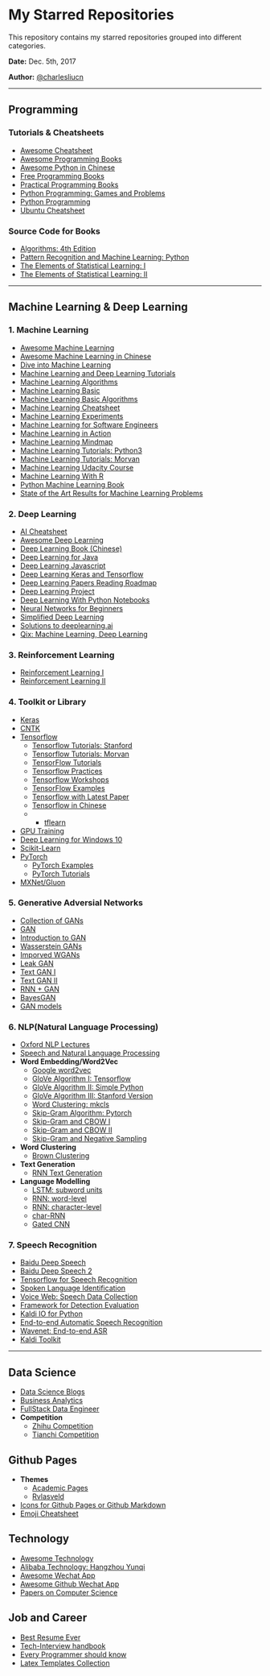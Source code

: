 # My Starred Repositories
This repository contains my starred repositories grouped into different categories.

**Date:** Dec. 5th, 2017

**Author:** [@charlesliucn](https://github.com/charlesliucn)

* * *

## Programming
### Tutorials & Cheatsheets
+ [Awesome Cheatsheet](https://github.com/detailyang/awesome-cheatsheet)
+ [Awesome Programming Books](https://github.com/jobbole/awesome-programming-books)
+ [Awesome Python in Chinese](https://github.com/jobbole/awesome-python-cn)
+ [Free Programming Books](https://github.com/justjavac/free-programming-books-zh_CN)
+ [Practical Programming Books](https://github.com/EZLippi/practical-programming-books)
+ [Python Programming: Games and Problems](https://github.com/norvig/pytudes)
+ [Python Programming](https://github.com/xxg1413/python)
+ [Ubuntu Cheatsheet](https://github.com/Aaronontheweb/ubuntu-cheatsheet)

### Source Code for Books
+ [Algorithms: 4th Edition](https://github.com/kevin-wayne/algs4)
+ [Pattern Recognition and Machine Learning: Python](https://github.com/ctgk/PRML)
+ [The Elements of Statistical Learning: I](https://github.com/szcf-weiya/ESL-CN)
+ [The Elements of Statistical Learning: II](https://github.com/ajtulloch/Elements-of-Statistical-Learning)

* * *

## Machine Learning & Deep Learning
### 1. Machine Learning
+ [Awesome Machine Learning](https://github.com/josephmisiti/awesome-machine-learning)
+ [Awesome Machine Learning in Chinese](https://github.com/jobbole/awesome-machine-learning-cn)
+ [Dive into Machine Learning](https://github.com/hangtwenty/dive-into-machine-learning)
+ [Machine Learning and Deep Learning Tutorials](https://github.com/ujjwalkarn/Machine-Learning-Tutorials)
+ [Machine Learning Algorithms](https://github.com/rushter/MLAlgorithms)
+ [Machine Learning Basic](https://github.com/wepe/MachineLearning)
+ [Machine Learning Basic Algorithms](https://github.com/X-Brain/MachineLearning)
+ [Machine Learning Cheatsheet](https://github.com/soulmachine/machine-learning-cheat-sheet)
+ [Machine Learning Experiments](https://github.com/jiqizhixin/ML-Tutorial-Experiment)
+ [Machine Learning for Software Engineers](https://github.com/ZuzooVn/machine-learning-for-software-engineers)
+ [Machine Learning in Action](https://github.com/apachecn/MachineLearning)
+ [Machine Learning Mindmap](https://github.com/dformoso/machine-learning-mindmap)
+ [Machine Learning Tutorials: Python3](https://github.com/ethen8181/machine-learning)
+ [Machine Learning Tutorials: Morvan](https://github.com/MorvanZhou/tutorials)
+ [Machine Learning Udacity Course](https://github.com/udacity/machine-learning)
+ [Machine Learning With R](https://github.com/kaushikb258/Machine-Learning-With-R)
+ [Python Machine Learning Book](https://github.com/rasbt/python-machine-learning-book)
+ [State of the Art Results for Machine Learning Problems](https://github.com/RedditSota/state-of-the-art-result-for-machine-learning-problems)

### 2. Deep Learning
+ [AI Cheatsheet](https://github.com/kailashahirwar/cheatsheets-ai)
+ [Awesome Deep Learning](https://github.com/ChristosChristofidis/awesome-deep-learning)
+ [Deep Learning Book (Chinese)](https://github.com/exacity/deeplearningbook-chinese)
+ [Deep Learning for Java](https://github.com/deeplearning4j/deeplearning4j)
+ [Deep Learning Javascript](https://github.com/karpathy/convnetjs)
+ [Deep Learning Keras and Tensorflow](https://github.com/leriomaggio/deep-learning-keras-tensorflow)
+ [Deep Learning Papers Reading Roadmap](https://github.com/songrotek/Deep-Learning-Papers-Reading-Roadmap)
+ [Deep Learning Project](https://github.com/Spandan-Madan/DeepLearningProject)
+ [Deep Learning With Python Notebooks](https://github.com/fchollet/deep-learning-with-python-notebooks)
+ [Neural Networks for Beginners](https://github.com/AILabUSiena/NeuralNetworksForBeginners)
+ [Simplified Deep Learning](https://github.com/exacity/simplified-deeplearning)
+ [Solutions to deeplearning.ai](https://github.com/Yukong/Deeplearning.ai-Solutions)
+ [Qix: Machine Learning, Deep Learning](https://github.com/ty4z2008/Qix)

### 3. Reinforcement Learning
+ [Reinforcement Learning I](https://github.com/dennybritz/reinforcement-learning)
+ [Reinforcement Learning II](https://github.com/rlcode/reinforcement-learning)

### 4. Toolkit or Library
+ [Keras](https://github.com/fchollet/keras)
+ [CNTK](https://github.com/Microsoft/CNTK)
+ [Tensorflow](https://github.com/tensorflow/tensorflow)
  - [Tensorflow Tutorials: Stanford](https://github.com/chiphuyen/stanford-tensorflow-tutorials)
  - [Tensorflow Tutorials: Morvan](https://github.com/MorvanZhou/Tensorflow-Tutorial)
  - [TensorFlow Tutorials](https://github.com/nlintz/TensorFlow-Tutorials)
  - [Tensorflow Practices](https://github.com/vahidk/EffectiveTensorflow)
  - [Tensorflow Workshops](https://github.com/tensorflow/workshops)
  - [TensorFlow Examples](https://github.com/aymericdamien/TensorFlow-Examples)
  - [Tensorflow with Latest Paper](https://github.com/NickShahML/tensorflow_with_latest_papers)
  - [Tensorflow in Chinese](https://github.com/jikexueyuanwiki/tensorflow-zh)
  - + [tflearn](https://github.com/tflearn/tflearn)
+ [GPU Training](https://github.com/NVIDIA/DIGITS)
+ [Deep Learning for Windows 10](https://github.com/philferriere/dlwin)
+ [Scikit-Learn](https://github.com/scikit-learn/scikit-learn)
+ [PyTorch](https://github.com/pytorch/pytorch)
  - [PyTorch Examples](https://github.com/pytorch/examples)
  - [PyTorch Tutorials](https://github.com/hunkim/PyTorchZeroToAll)
+ [MXNet/Gluon](https://github.com/mli/gluon-tutorials-zh)

### 5. Generative Adversial Networks
+ [Collection of GANs](https://github.com/hindupuravinash/the-gan-zoo)
+ [GAN](https://github.com/YadiraF/GAN)
+ [Introduction to GAN](https://github.com/AYLIEN/gan-intro)
+ [Wasserstein GANs](https://github.com/keon/text-wgan)
+ [Imporved WGANs](https://github.com/igul222/improved_wgan_training)
+ [Leak GAN](https://github.com/CR-Gjx/LeakGAN)
+ [Text GAN I](https://github.com/ankitkv/TextGAN)
+ [Text GAN II](https://github.com/AustinStoneProjects/TextGAN)
+ [RNN + GAN](https://github.com/amirbar/rnn.wgan)
+ [BayesGAN](https://github.com/andrewgordonwilson/bayesgan)
+ [GAN models](https://github.com/wiseodd/generative-models)

### 6. NLP(Natural Language Processing)
+ [Oxford NLP Lectures](https://github.com/oxford-cs-deepnlp-2017/lectures)
+ [Speech and Natural Language Processing](https://github.com/edobashira/speech-language-processing)
+ **Word Embedding/Word2Vec**
  - [Google word2vec](https://github.com/klb3713/word2vec)
  - [GloVe Algorithm I: Tensorflow](https://github.com/GradySimon/tensorflow-glove)
  - [GloVe Algorithm II: Simple Python](https://github.com/maciejkula/glove-python)
  - [GloVe Algorithm III: Stanford Version](https://github.com/stanfordnlp/GloVe)
  - [Word Clustering: mkcls](https://github.com/clab/mkcls)
  - [Skip-Gram Algorithm: Pytorch](https://github.com/fanglanting/skip-gram-pytorch)
  - [Skip-Gram and CBOW I](https://github.com/dav/word2vec)
  - [Skip-Gram and CBOW II](https://github.com/deborausujono/word2vecpy)
  - [Skip-Gram and Negative Sampling](https://github.com/tscheepers/word2vec)
+ **Word Clustering**
  - [Brown Clustering](https://github.com/mheilman/tan-clustering)
+ **Text Generation**
  - [RNN Text Generation](https://github.com/spiglerg/RNN_Text_Generation_Tensorflow)
+ **Language Modelling**
  - [LSTM: subword units](https://github.com/claravania/subword-lstm-lm/branches)
  - [RNN: word-level](https://github.com/hunkim/word-rnn-tensorflow)
  - [RNN: character-level](https://github.com/sherjilozair/char-rnn-tensorflow)
  - [char-RNN](https://github.com/karpathy/char-rnn)
  - [Gated CNN](https://github.com/anantzoid/Language-Modeling-GatedCNN)

### 7. Speech Recognition
+ [Baidu Deep Speech](https://github.com/mozilla/DeepSpeech)
+ [Baidu Deep Speech 2](https://github.com/SeanNaren/deepspeech.pytorch)
+ [Tensorflow for Speech Recognition](https://github.com/pannous/tensorflow-speech-recognition)
+ [Spoken Language Identification](https://github.com/YerevaNN/Spoken-language-identification)
+ [Voice Web: Speech Data Collection](https://github.com/mozilla/voice-web)
+ [Framework for Detection Evaluation](https://github.com/usnistgov/F4DE)
+ [Kaldi IO for Python](https://github.com/vesis84/kaldi-io-for-python)
+ [End-to-end Automatic Speech Recognition](https://github.com/zzw922cn/Automatic_Speech_Recognition)
+ [Wavenet: End-to-end ASR](https://github.com/buriburisuri/speech-to-text-wavenet)
+ [Kaldi Toolkit](https://github.com/kaldi-asr/kaldi)

* * *

## Data Science
+ [Data Science Blogs](https://github.com/thedataincubator/data-science-blogs)
+ [Business Analytics](https://github.com/ethen8181/Business-Analytics)
+ [FullStack Data Engineer](https://github.com/Honlan/fullstack-data-engineer)
+ **Competition**
  - [Zhihu Competition](https://github.com/chenyuntc/PyTorchText)
  - [Tianchi Competition](https://github.com/Jessicamidi/IJCAI17_Tianchi_Rank4)

## Github Pages
+ **Themes**
  - [Academic Pages](https://github.com/academicpages/academicpages.github.io)
  - [Rvlasveld](https://github.com/rvlasveld/rvlasveld.github.io)
+ [Icons for Github Pages or Github Markdown](https://github.com/edent/SuperTinyIcons)
+ [Emoji Cheatsheet](https://github.com/WebpageFX/emoji-cheat-sheet.com)

## Technology
+ [Awesome Technology](https://github.com/ngEdmundas/awesome-technology/wiki)
+ [Alibaba Technology: Hangzhou Yunqi](https://github.com/Alibaba-Technology/hangzhouYunQi2017ppt)
+ [Awesome Wechat App](https://github.com/justjavac/awesome-wechat-weapp)
+ [Awesome Github Wechat App](https://github.com/opendigg/awesome-github-wechat-weapp)
+ [Papers on Computer Science](https://github.com/papers-we-love/papers-we-love)

## Job and Career
+ [Best Resume Ever](https://github.com/salomonelli/best-resume-ever)
+ [Tech-Interview handbook](https://github.com/yangshun/tech-interview-handbook)
+ [Every Programmer should know](https://github.com/mr-mig/every-programmer-should-know)
+ [Latex Templates Collection](https://github.com/cmichi/latex-template-collection)
